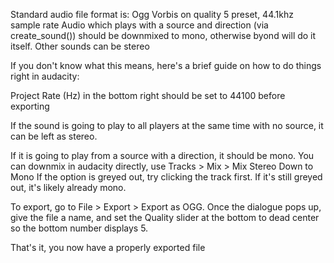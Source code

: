 Standard audio file format is:
Ogg Vorbis on quality 5 preset, 44.1khz sample rate
Audio which plays with a source and direction (via create_sound()) should be downmixed to mono, otherwise byond will do it itself.
Other sounds can be stereo

If you don't know what this means, here's a brief guide on how to do things right in audacity:

Project Rate (Hz) in the bottom right should be set to 44100 before exporting

If the sound is going to play to all players at the same time with no source, it can be left as stereo.

If it is going to play from a source with a direction, it should be mono.
You can downmix in audacity directly, use Tracks > Mix > Mix Stereo Down to Mono
If the option is greyed out, try clicking the track first. If it's still greyed out, it's likely already mono.

To export, go to File > Export > Export as OGG. Once the dialogue pops up, give the file a name, and set the Quality slider at the bottom to dead center so the bottom number displays 5.

That's it, you now have a properly exported file

